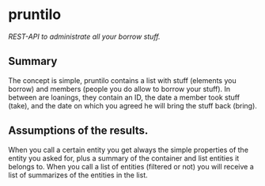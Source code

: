 # pruntilo
*REST-API to administrate all your borrow stuff.*

## Summary
The concept is simple, pruntilo contains a list with stuff (elements you borrow) and members (people you do allow to borrow your stuff).
In between are loanings, they contain an ID, the date a member took stuff (take), and the date on which you agreed he will bring the stuff back (bring).

## Assumptions of the results.
When you call a certain entity you get always the simple properties of the entity you asked for, plus a summary of the container and list entities it belongs to.
When you call a list of entities (filtered or not) you will receive a list of summarizes of the entities in the list.